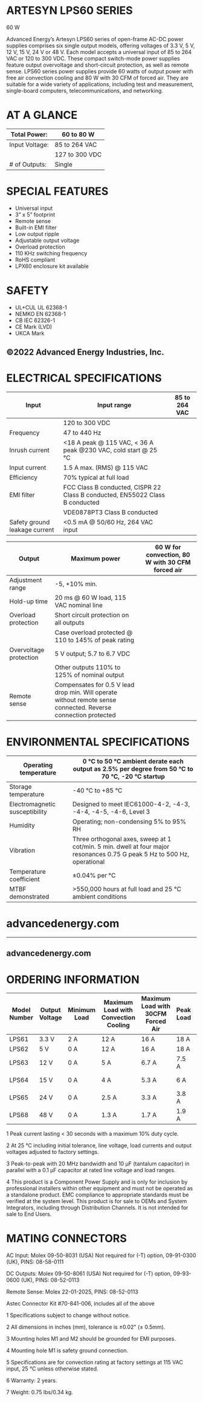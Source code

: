 # ARTESYN LPS60 SERIES

60 W

Advanced Energy’s Artesyn LPS60 series of open-frame AC-DC power supplies comprises six single output models, offering voltages of 3.3 V, 5 V, 12 V, 15 V, 24 V or 48 V. Each model accepts a universal input of 85 to 264 VAC or 120 to 300 VDC. These compact switch-mode power supplies feature output overvoltage and short-circuit protection, as well as remote sense. LPS60 series power supplies provide 60 watts of output power with free air convection cooling and 80 W with 30 CFM of forced air. They are suitable for a wide variety of applications, including test and measurement, single-board computers, telecommunications, and networking.

# AT A GLANCE

|Total Power:|60 to 80 W|
|---|---|
|Input Voltage:|85 to 264 VAC|
| |127 to 300 VDC|
|# of Outputs:|Single|

# SPECIAL FEATURES

- Universal input
- 3” x 5” footprint
- Remote sense
- Built-in EMI filter
- Low output ripple
- Adjustable output voltage
- Overload protection
- 110 KHz switching frequency
- RoHS compliant
- LPX60 enclosure kit available

# SAFETY

- UL+CUL UL 62368-1
- NEMKO EN 62368-1
- CB IEC 62326-1
- CE Mark (LVD)
- UKCA Mark

©2022 Advanced Energy Industries, Inc.
---
# ELECTRICAL SPECIFICATIONS

|Input|Input range|85 to 264 VAC|
|---|---|---|
| |120 to 300 VDC| |
|Frequency|47 to 440 Hz| |
|Inrush current|<18 A peak @ 115 VAC, < 36 A peak @230 VAC, cold start @ 25 °C| |
|Input current|1.5 A max. (RMS) @ 115 VAC| |
|Efficiency|70% typical at full load| |
|EMI filter|FCC Class B conducted, CISPR 22 Class B conducted, EN55022 Class B conducted| |
| |VDE0878PT3 Class B conducted| |
|Safety ground leakage current|<0.5 mA @ 50/60 Hz, 264 VAC input| |

|Output|Maximum power|60 W for convection, 80 W with 30 CFM forced air|
|---|---|---|
|Adjustment range|-5, +10% min.| |
|Hold-up time|20 ms @ 60 W load, 115 VAC nominal line| |
|Overload protection|Short circuit protection on all outputs| |
| |Case overload protected @ 110 to 145% of peak rating| |
|Overvoltage protection|5 V output; 5.7 to 6.7 VDC| |
| |Other outputs 110% to 125% of nominal output| |
|Remote sense|Compensates for 0.5 V lead drop min. Will operate without remote sense connected. Reverse connection protected| |

# ENVIRONMENTAL SPECIFICATIONS

|Operating temperature|0 °C to 50 °C ambient derate each output as 2.5% per degree from 50 °C to 70 °C, -20 °C startup|
|---|---|
|Storage temperature|-40 °C to +85 °C|
|Electromagnetic susceptibility|Designed to meet IEC61000-4-2, -4-3, -4-4, -4-5, -4-6, Level 3|
|Humidity|Operating; non-condensing 5% to 95% RH|
|Vibration|Three orthogonal axes, sweep at 1 cot/min. 5 min. dwell at four major resonances 0.75 G peak 5 Hz to 500 Hz, operational|
|Temperature coefficient|±0.04% per °C|
|MTBF demonstrated|>550,000 hours at full load and 25 °C ambient conditions|

# advancedenergy.com
---

advancedenergy.com
---
# ORDERING INFORMATION

|Model Number|Output Voltage|Minimum Load|Maximum Load with Convection Cooling|Maximum Load with 30CFM Forced Air|Peak Load|Regulation|Ripple P/P (PARD)|
|---|---|---|---|---|---|---|---|
|LPS61|3.3 V|2 A|12 A|16 A|18 A|±2%|33 mV|
|LPS62|5 V|0 A|12 A|16 A|18 A|±2%|50 mV|
|LPS63|12 V|0 A|5 A|6.7 A|7.5 A|±2%|120 mV|
|LPS64|15 V|0 A|4 A|5.3 A|6 A|±2%|150 mV|
|LPS65|24 V|0 A|2.5 A|3.3 A|3.8 A|±2%|240 mV|
|LPS68|48 V|0 A|1.3 A|1.7 A|1.9 A|±2%|480 mV|

1 Peak current lasting &lt; 30 seconds with a maximum 10% duty cycle.

2 At 25 °C including initial tolerance, line voltage, load currents and output voltages adjusted to factory settings.

3 Peak-to-peak with 20 MHz bandwidth and 10 μF (tantalum capacitor) in parallel with a 0.1 μF capacitor at rated line voltage and load ranges.

4 This product is a Component Power Supply and is only for inclusion by professional installers within other equipment and must not be operated as a standalone product. EMC compliance to appropriate standards must be verified at the system level. This product is for sale to OEMs and System Integrators, including through Distribution Channels. It is not intended for sale to End Users.

# MATING CONNECTORS

AC Input: Molex 09-50-8031 (USA) Not required for (-T) option, 09-91-0300 (UK), PINS: 08-58-0111

DC Outputs: Molex 09-50-8061 (USA) Not required for (-T) option, 09-93-0600 (UK), PINS: 08-52-0113

Remote Sense: Molex 22-01-2025, PINS: 08-52-0113

Astec Connector Kit #70-841-006, includes all of the above

1 Specifications subject to change without notice.

2 All dimensions in inches (mm), tolerance is ±0.02" (± 0.5mm).

3 Mounting holes M1 and M2 should be grounded for EMI purposes.

4 Mounting hole M1 is safety ground connection.

5 Specifications are for convection rating at factory settings at 115 VAC input, 25 °C unless otherwise stated.

6 Warranty: 2 years.

7 Weight: 0.75 lbs/0.34 kg.